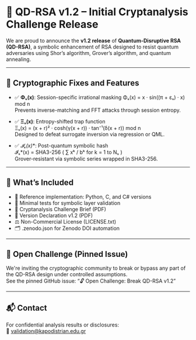 # 🚀 QD-RSA v1.2 – Initial Cryptanalysis Challenge Release

We are proud to announce the **v1.2 release** of **Quantum-Disruptive RSA (QD-RSA)**, a symbolic enhancement of RSA designed to resist quantum adversaries using Shor’s algorithm, Grover’s algorithm, and quantum annealing.

---

## 🔐 Cryptographic Fixes and Features

- ✅ **Φₛ(x)**: Session-specific irrational masking
  Φₛ(x) = x · sin((π + εₛ) · x) mod n  
  Prevents inverse-matching and FFT attacks through session entropy.

- ✅ **Ξₛ(x)**: Entropy-shifted trap function  
  Ξₛ(x) = (x + r)² · cosh(γ(x + r)) · tan⁻¹(δ(x + r)) mod n  
  Designed to defeat surrogate inversion via regression or QML.

- ✅ **𝓘ₛ*(x)**: Post-quantum symbolic hash  
  𝓘ₛ*(x) = SHA3-256 ( ∑ xᵏ / bᵏ for k = 1 to Nₛ )  
  Grover-resistant via symbolic series wrapped in SHA3-256.

---

## 📁 What’s Included

- 🧪 Reference implementation: Python, C, and C# versions
- 🧪 Minimal tests for symbolic layer validation
- 📄 Cryptanalysis Challenge Brief (PDF)
- 📜 Version Declaration v1.2 (PDF)
- ⚖️ Non-Commercial License (LICENSE.txt)
- 🗂 .zenodo.json for Zenodo DOI automation

---

## 📢 Open Challenge (Pinned Issue)

We're inviting the cryptographic community to break or bypass any part of the QD-RSA design under controlled assumptions.  
See the pinned GitHub issue: “🔓 Open Challenge: Break QD-RSA v1.2”

---

## 📬 Contact

For confidential analysis results or disclosures:  
📧 validation@kapodistrian.edu.gr

